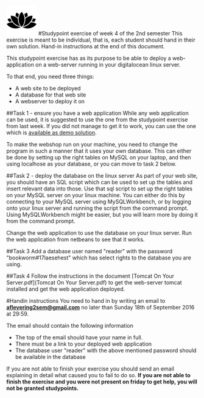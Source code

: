![Alt text](img/lotussm.png)
#Studypoint exercise of week 4 of the 2nd semester
This exercise is meant to be individual, that is, each student should hand in their own solution.
Hand-in instructions at the end of this document.

This studypoint exercise has as its purpose to be able to deploy a web-application on a web-server running in your digitalocean linux server.

To that end, you need three things:

* A web site to be deployed 
* A database for that web site
* A webserver to deploy it on

##Task 1 - ensure you have a web application
While any web application can be used, it is suggested to use the one from the studypoint exercise from last week. If you did not manage to get it to work, you can use the one which is [available as demo solution](../demo/Webshop). 

To make the webshop run on your machine, you need to change the program in such a manner that it uses your own database. This can either be done by setting up the right tables on MySQL on your laptop, and then using localhose as your database, or you can move to task 2 below.

##Task 2 - deploy the database on the linux server
As part of your web site, you should have an SQL script which can be used to set up the tables and insert relevant data into those. Use that sql script to set up the right tables on your MySQL server on your linux machine. You can either do this by connecting to your MySQL server using MySQLWorkbench, or by logging onto your linux server and running the script from the command prompt. Using MySQLWorkbench might be easier, but you will learn more by doing it from the command prompt.

Change the web application to use the database on your linux server. Run the web application from netbeans to see that it works.

##Task 3
Add a database user named "reader" with the password "bookworm#17laesehest" which has select rights to the database you are using.

##Task 4
Follow the instructions in the document [Tomcat On Your Server.pdf](Tomcat On Your Server.pdf) to get the web-server tomcat installed and get the web application deployed.

#Handin instructions
You need to hand in by writing an email to **aflevering2sem@gmail.com** no later than Sunday 18th of September 2016 at 29:59.

The email should contain the following information

* The top of the email should have your name in full.
* There must be a link to your deployed web application
* The database user "reader" with the above mentioned password should be available in the database

If you are not able to finish your exercise you should send an email explaining in detail what caused you to fail to do so. **If you are not able to finish the exercise and you were not present on friday to get help, you will not be granted studypoints.**

